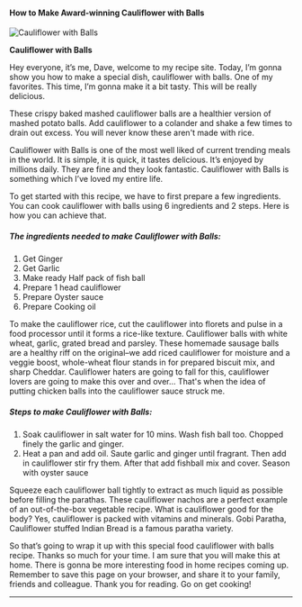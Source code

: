             

#### How to Make Award-winning Cauliflower with Balls

![Cauliflower with Balls](https://img-global.cpcdn.com/recipes/f6465ae01ecc03ed/751x532cq70/cauliflower-with-balls-recipe-main-photo.jpg)

**Cauliflower with Balls**

Hey everyone, it’s me, Dave, welcome to my recipe site. Today, I’m gonna show you how to make a special dish, cauliflower with balls. One of my favorites. This time, I’m gonna make it a bit tasty. This will be really delicious.

These crispy baked mashed cauliflower balls are a healthier version of mashed potato balls. Add cauliflower to a colander and shake a few times to drain out excess. You will never know these aren't made with rice.

Cauliflower with Balls is one of the most well liked of current trending meals in the world. It is simple, it is quick, it tastes delicious. It’s enjoyed by millions daily. They are fine and they look fantastic. Cauliflower with Balls is something which I’ve loved my entire life.

To get started with this recipe, we have to first prepare a few ingredients. You can cook cauliflower with balls using 6 ingredients and 2 steps. Here is how you can achieve that.

##### The ingredients needed to make Cauliflower with Balls:

1.  Get Ginger
2.  Get Garlic
3.  Make ready Half pack of fish ball
4.  Prepare 1 head cauliflower
5.  Prepare Oyster sauce
6.  Prepare Cooking oil

To make the cauliflower rice, cut the cauliflower into florets and pulse in a food processor until it forms a rice-like texture. Cauliflower balls with white wheat, garlic, grated bread and parsley. These homemade sausage balls are a healthy riff on the original–we add riced cauliflower for moisture and a veggie boost, whole-wheat flour stands in for prepared biscuit mix, and sharp Cheddar. Cauliflower haters are going to fall for this, cauliflower lovers are going to make this over and over… That's when the idea of putting chicken balls into the cauliflower sauce struck me.

##### Steps to make Cauliflower with Balls:

1.  Soak cauliflower in salt water for 10 mins. Wash fish ball too. Chopped finely the garlic and ginger.
2.  Heat a pan and add oil. Saute garlic and ginger until fragrant. Then add in cauliflower stir fry them. After that add fishball mix and cover. Season with oyster sauce

Squeeze each cauliflower ball tightly to extract as much liquid as possible before filling the parathas. These cauliflower nachos are a perfect example of an out-of-the-box vegetable recipe. What is cauliflower good for the body? Yes, cauliflower is packed with vitamins and minerals. Gobi Paratha, Cauliflower stuffed Indian Bread is a famous paratha variety.

So that’s going to wrap it up with this special food cauliflower with balls recipe. Thanks so much for your time. I am sure that you will make this at home. There is gonna be more interesting food in home recipes coming up. Remember to save this page on your browser, and share it to your family, friends and colleague. Thank you for reading. Go on get cooking!

* * *